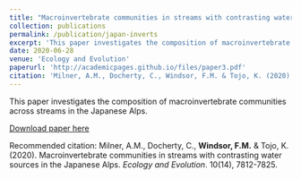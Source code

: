 ```yaml
---
title: "Macroinvertebrate communities in streams with contrasting water sources in the Japanese Alps"
collection: publications
permalink: /publication/japan-inverts
excerpt: 'This paper investigates the composition of macroinvertebrate communities across streams in the Japanese Alps.'
date: 2020-06-28
venue: 'Ecology and Evolution'
paperurl: 'http://academicpages.github.io/files/paper3.pdf'
citation: 'Milner, A.M., Docherty, C., Windsor, F.M. & Tojo, K. (2020). &quot;Macroinvertebrate communities in streams with contrasting water sources in the Japanese Alps.&quot; <i>Ecology and Evolution</i>. 10(14), 7812-7825.'
---
```

This paper investigates the composition of macroinvertebrate communities across streams in the Japanese Alps. 

[Download paper here](http://academicpages.github.io/files/paper3.pdf)

Recommended citation: Milner, A.M., Docherty, C., <b>Windsor, F.M.</b> & Tojo, K. (2020). Macroinvertebrate communities in streams with contrasting water sources in the Japanese Alps. <i>Ecology and Evolution</i>. 10(14), 7812-7825.
